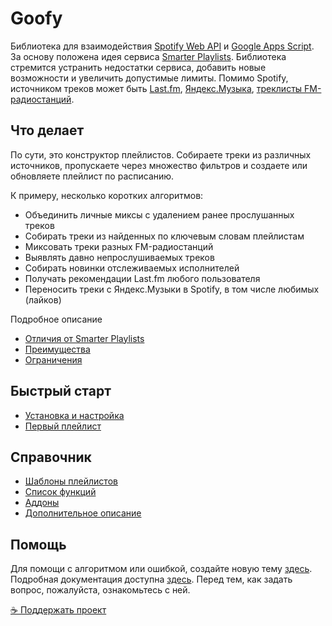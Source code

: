 # Goofy
Библиотека для взаимодействия [Spotify Web API](https://developer.spotify.com/documentation/web-api/) и [Google Apps Script](https://developers.google.com/apps-script). За основу положена идея сервиса [Smarter Playlists](http://smarterplaylists.playlistmachinery.com/about.html). Библиотека стремится устранить недостатки сервиса, добавить новые возможности и увеличить допустимые лимиты. Помимо Spotify, источником треков может быть [Last.fm](https://chimildic.github.io/goofy/#/func?id=lastfm), [Яндекс.Музыка](https://chimildic.github.io/goofy/#/func?id=yandex), [треклисты FM-радиостанций](https://github.com/Chimildic/goofy/discussions/35).

## Что делает
По сути, это конструктор плейлистов. Собираете треки из различных источников, пропускаете через множество фильтров и создаете или обновляете плейлист по расписанию.

К примеру, несколько коротких алгоритмов:
- Объединить личные миксы с удалением ранее прослушанных треков
- Собирать треки из найденных по ключевым словам плейлистам
- Миксовать треки разных FM-радиостанций
- Выявлять давно непрослушиваемых треков
- Собирать новинки отслеживаемых исполнителей
- Получать рекомендации Last.fm любого пользователя
- Переносить треки с Яндекс.Музыки в Spotify, в том числе любимых (лайков)

Подробное описание
- [Отличия от Smarter Playlists](https://chimildic.github.io/goofy/#/overview?id=Отличия-от-smarter-playlists)
- [Преимущества](https://chimildic.github.io/goofy/#/overview?id=Преимущества-goofy)
- [Ограничения](https://chimildic.github.io/goofy/#/overview?id=Ограничения)

## Быстрый старт
- [Установка и настройка](https://chimildic.github.io/goofy/#/install)
- [Первый плейлист](https://chimildic.github.io/goofy/#/first-playlist)

## Справочник
- [Шаблоны плейлистов](https://chimildic.github.io/goofy/#/template)
- [Список функций](https://chimildic.github.io/goofy/#/func)
- [Аддоны](https://github.com/Chimildic/goofy/tree/main/addons)
- [Дополнительное описание](https://chimildic.github.io/goofy/#/guide)

## Помощь

Для помощи с алгоритмом или ошибкой, создайте новую тему [здесь](https://github.com/Chimildic/goofy/discussions).
Подробная документация доступна [здесь](https://chimildic.github.io/goofy/). Перед тем, как задать вопрос, пожалуйста, ознакомьтесь с ней.

[☕ Поддержать проект](https://yoomoney.ru/to/410014208620686)

